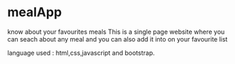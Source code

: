 # mealApp
know about your favourites meals
This is a single page website where you can seach about any meal and you can also add it into on your favourite list

language used : html,css,javascript and bootstrap.
